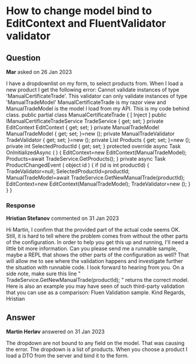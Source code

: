 # How to change model bind to EditContext and FluentValidator validator

## Question

**Mar** asked on 26 Jan 2023

I have a dropdownlist on my form, to select products from. When I load a new product I get the following error: Cannot validate instances of type 'ManualCertificateTrade'. This validator can only validate instances of type 'ManualTradeModel' ManualCertificateTrade is my razor view and ManualTradeModel is the model I load from my API. This is my code behind class. public partial class ManualCertificateTrade {
[ Inject ] public IManualCertificateTradeService TradeService { get; set; } private EditContext EditContext { get; set; } private ManualTradeModel ManualTradeModel { get; set; }=new (); private ManualTradeValidator TradeValidator { get; set; }=new (); private List<Product> Products { get; set; }=new (); private int SelectedProductId { get; set; } protected override async Task OnInitializedAsync ( ) {
EditContext=new EditContext(ManualTradeModel);
Products=await TradeService.GetProducts();
} private async Task ProductChangedEvent ( object id ) { if (id is int productId)
{
TradeValidator=null;
SelectedProductId=productId;
ManualTradeModel=await TradeService.GetNewManualTrade(productId);
EditContext=new EditContext(ManualTradeModel);
TradeValidator=new ();
}
}
}

### Response

**Hristian Stefanov** commented on 31 Jan 2023

Hi Martin, I confirm that the provided part of the actual code seems OK. Still, it is hard to tell where the problem comes from without the other parts of the configuration. In order to help you get this up and running, I'll need a little bit more information. Can you please send me a runnable sample, maybe a REPL that shows the other parts of the configuration as well? That will allow me to see where the validation happens and investigate further the situation with runnable code. I look forward to hearing from you. On a side note, make sure this line " TradeService.GetNewManualTrade(productId); " returns the correct model. Here is also an example you may have seen of such third-party validation that you can use as a comparison: Fluen Validation sample. Kind Regards, Hristian

## Answer

**Martin Herløv** answered on 31 Jan 2023

The dropdown are not bound to any field on the model. That was causing the error. The dropdown is a list of products. When you choose a product I load a DTO from the server and bind it to the form.
